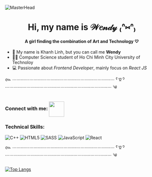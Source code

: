 ![MasterHead](https://www.westcoastyogaperth.com/wp-content/uploads/2019/07/GrossCornyAustraliankestrel-max-1mb.gif)
<h1 align="center">Hi, my name is 𝒲𝑒𝓃𝒹𝓎 ₍ᐢ⑅ᐢ₎ </h1>
<h4 align="center">A girl finding the combination of Art and Technology ♡</h4>

- 🐰 My name is Khanh Linh, but you can call me <b>Wendy</b>
- 👩‍💻 Computer Science student of Ho Chi Minh City University of Technoloy 
- 💻 Passionate about <i>Frontend Developer</i>, mainly focus on <i>React JS</i>

៚ ⋯⋯⋯⋯⋯⋯⋯⋯⋯⋯⋯⋯⋯⋯⋯⋯⋯⋯⋯⋯⋯⋯⋯⋯ ˁᱸᲲᱸˀ ⋯⋯⋯⋯⋯⋯⋯⋯⋯⋯⋯⋯⋯⋯⋯⋯⋯⋯⋯⋯⋯⋯⋯⋯⋯ ༄

### <span><b>Connect with me: </b></span> <span><a href="https://www.facebook.com/ntkhanhlinh26" target="blank"><img align="center" src="https://img.icons8.com/bubbles/1000/000000/facebook.png" alt="" height="50" width="50" /></a></span>

### Technical Skills: 
![C++](https://img.shields.io/badge/c++-%2300599C.svg?style=for-the-badge&logo=c%2B%2B&logoColor=white)
![HTML5](https://img.shields.io/badge/html5-%23E34F26.svg?style=for-the-badge&logo=html5&logoColor=white)
![SASS](https://img.shields.io/badge/Sass-CC6699?style=for-the-badge&logo=sass&logoColor=white)
![JavaScript](https://img.shields.io/badge/javascript-%23323330.svg?style=for-the-badge&logo=javascript&logoColor=%23F7DF1E)
![React](https://img.shields.io/badge/React-20232A?style=for-the-badge&logo=react&logoColor=61DAFB)

៚ ⋯⋯⋯⋯⋯⋯⋯⋯⋯⋯⋯⋯⋯⋯⋯⋯⋯⋯⋯⋯⋯⋯⋯⋯ ˁᱸᲲᱸˀ ⋯⋯⋯⋯⋯⋯⋯⋯⋯⋯⋯⋯⋯⋯⋯⋯⋯⋯⋯⋯⋯⋯⋯⋯⋯ ༄

[![Top Langs](https://github-readme-stats.vercel.app/api/top-langs/?username=wendy02062001&layout=compact)](https://github.com/anuraghazra/github-readme-stats)

